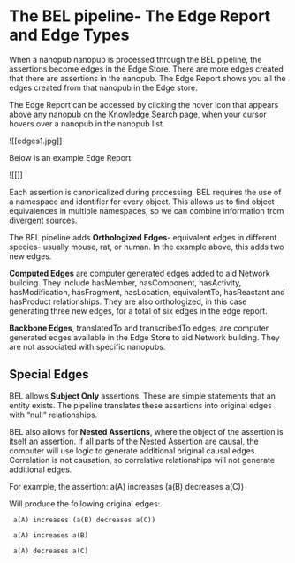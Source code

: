 # The BEL pipeline- The Edge Report and Edge Types

When a nanopub nanopub is processed through the BEL pipeline, the assertions become edges in the Edge Store.
There are more edges created that there are assertions in the nanopub.  The Edge Report shows you all the edges created from that nanopub in the Edge store.  

The Edge Report can be accessed by clicking the hover icon that appears above any nanopub on the Knowledge Search page, when your cursor hovers over a nanopub in the nanopub list.  

![[edges1.jpg]]

Below is an example Edge Report.

![[]]

Each assertion is canonicalized during processing. BEL requires the use of a namespace and identifier for every object.  This allows us to find object equivalences in multiple namespaces, so we can combine information from divergent sources. 

The BEL pipeline adds **Orthologized Edges**- equivalent edges in different species- usually mouse, rat, or human.  In the example above, this adds two new edges.

**Computed Edges** are computer generated edges added to aid Network building.  They include hasMember, hasComponent, hasActivity, hasModification, hasFragment, hasLocation, equivalentTo, hasReactant and hasProduct relationships. They are also orthologized, in this case generating three new edges, for a total of six edges in the edge report.  

**Backbone Edges**, translatedTo and transcribedTo edges, are computer generated edges available in the Edge Store to aid Network building.  They are not associated with specific nanopubs.

## Special Edges

BEL allows **Subject Only** assertions.  These are simple statements that an entity exists.  The pipeline translates these assertions into original edges with “null” relationships.

BEL also allows for **Nested Assertions**, where the object of the assertion is itself an assertion. If all parts of the Nested Assertion are causal, the computer will use logic to generate additional original causal edges.  Correlation is not causation, so correlative relationships will not generate additional edges.

For example, the assertion: a(A) increases (a(B) decreases a(C))

Will produce the following original edges:

     a(A) increases (a(B) decreases a(C))
     
     a(A) increases a(B)
     
     a(A) decreases a(C)

